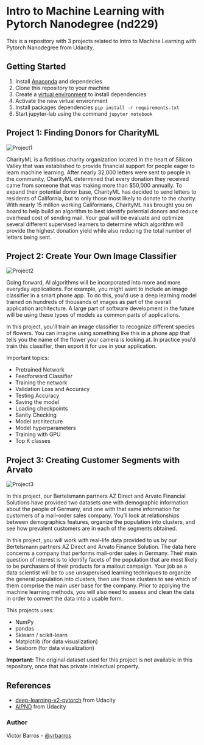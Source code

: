 # Intro to Machine Learning with Pytorch Nanodegree (nd229)

This is a repository with 3 projects related to Intro to Machine Learning with Pytorch Nanodegree from Udacity.

## Getting Started

1. Install [Anaconda](https://www.anaconda.com/products/individual#Downloads) and dependecies
2. Clone this repository to your machine
3. Create a [virtual environment](https://docs.python.org/3/library/venv.html) to install dependencies
4. Activate the new virtual environment
5. Install packages dependencies `pip install -r requirements.txt`
6. Start jupyter-lab using the command `jupyter notebook`

## Project 1: Finding Donors for CharityML

![Project1](https://miro.medium.com/max/810/0*181Nbv4t1bPcXXXe.jpg)

CharityML is a fictitious charity organization located in the heart of Silicon Valley that was established to provide financial support for people eager to learn machine learning. After nearly 32,000 letters were sent to people in the community, CharityML determined that every donation they received came from someone that was making more than $50,000 annually. To expand their potential donor base, CharityML has decided to send letters to residents of California, but to only those most likely to donate to the charity. With nearly 15 million working Californians, CharityML has brought you on board to help build an algorithm to best identify potential donors and reduce overhead cost of sending mail. Your goal will be evaluate and optimize several different supervised learners to determine which algorithm will provide the highest donation yield while also reducing the total number of letters being sent.


## Project 2: Create Your Own Image Classifier

![Project2](https://cdn-media-1.freecodecamp.org/images/1*NRIFYyKmm8XJvQSZNZbaxQ.png)

Going forward, AI algorithms will be incorporated into more and more everyday applications. For example, you might want to include an image classifier in a smart phone app. To do this, you'd use a deep learning model trained on hundreds of thousands of images as part of the overall application architecture. A large part of software development in the future will be using these types of models as common parts of applications.

In this project, you'll train an image classifier to recognize different species of flowers. You can imagine using something like this in a phone app that tells you the name of the flower your camera is looking at. In practice you'd train this classifier, then export it for use in your application.

Important topics:
* Pretrained Network
* Feedforward Classifier
* Training the network
* Validation Loss and Accuracy
* Testing Accuracy
* Saving the model
* Loading checkpoints
* Sanity Checking
* Model architecture
* Model hyperparameters
* Training with GPU
* Top K classes

## Project 3: Creating Customer Segments with Arvato

![Project3](https://cdn-images-1.medium.com/max/1024/1*YRcl1W-20x_p0usdYbR87A.jpeg)

In this project, our Bertelsmann partners AZ Direct and Arvato Financial Solutions have provided two datasets one with demographic information about the people of Germany, and one with that same information for customers of a mail-order sales company. You’ll look at relationships between demographics features, organize the population into clusters, and see how prevalent customers are in each of the segments obtained.

In this project, you will work with real-life data provided to us by our Bertelsmann partners AZ Direct and Arvato Finance Solution. The data here concerns a company that performs mail-order sales in Germany. Their main question of interest is to identify facets of the population that are most likely to be purchasers of their products for a mailout campaign. Your job as a data scientist will be to use unsupervised learning techniques to organize the general population into clusters, then use those clusters to see which of them comprise the main user base for the company. Prior to applying the machine learning methods, you will also need to assess and clean the data in order to convert the data into a usable form.

This projects uses:
* NumPy
* pandas
* Sklearn / scikit-learn
* Matplotlib (for data visualization)
* Seaborn (for data visualization)

**Important:**  The original dataset used for this project is not available in this repository, once that has private intelectual property.

## References

- [deep-learning-v2-pytorch](https://github.com/udacity/deep-learning-v2-pytorch) from Udacity
- [AIPND](https://github.com/udacity/AIPND) from Udacity

### Author
Victor Barros - [@vrbarros](https://github.com/vrbarros)